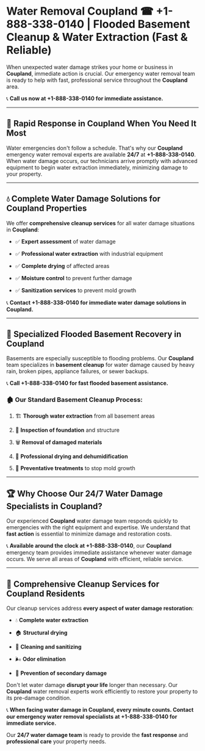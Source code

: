 # Water Removal Coupland ☎ +1-888-338-0140 | Flooded Basement Cleanup & Water Extraction (Fast & Reliable)

When unexpected water damage strikes your home or business in **Coupland**, immediate action is crucial. Our emergency water removal team is ready to help with fast, professional service throughout the **Coupland** area. 

📞 **Call us now at +1-888-338-0140 for immediate assistance.**
---
## 🚀 Rapid Response in Coupland When You Need It Most
Water emergencies don't follow a schedule. That's why our **Coupland** emergency water removal experts are available **24/7** at **+1-888-338-0140**. When water damage occurs, our technicians arrive promptly with advanced equipment to begin water extraction immediately, minimizing damage to your property.
---
## 💧 Complete Water Damage Solutions for Coupland Properties
We offer **comprehensive cleanup services** for all water damage situations in **Coupland**:
- ✅ **Expert assessment** of water damage  
- ✅ **Professional water extraction** with industrial equipment  
- ✅ **Complete drying** of affected areas  
- ✅ **Moisture control** to prevent further damage  
- ✅ **Sanitization services** to prevent mold growth  
📞 **Contact +1-888-338-0140 for immediate water damage solutions in Coupland.**
---
## 🌊 Specialized Flooded Basement Recovery in Coupland
Basements are especially susceptible to flooding problems. Our **Coupland** team specializes in **basement cleanup** for water damage caused by heavy rain, broken pipes, appliance failures, or sewer backups. 
📞 **Call +1-888-338-0140 for fast flooded basement assistance.**
### 🏚️ Our Standard Basement Cleanup Process:
1. 🏗️ **Thorough water extraction** from all basement areas  
2. 🔎 **Inspection of foundation** and structure  
3. 🗑️ **Removal of damaged materials**  
4. 💨 **Professional drying and dehumidification**  
5. 🚫 **Preventative treatments** to stop mold growth  
---
## 🏆 Why Choose Our 24/7 Water Damage Specialists in Coupland?
Our experienced **Coupland** water damage team responds quickly to emergencies with the right equipment and expertise. We understand that **fast action** is essential to minimize damage and restoration costs.
📞 **Available around the clock at +1-888-338-0140**, our **Coupland** emergency team provides immediate assistance whenever water damage occurs. We serve all areas of **Coupland** with efficient, reliable service.
---
## 🧹 Comprehensive Cleanup Services for Coupland Residents
Our cleanup services address **every aspect of water damage restoration**:
- 💧 **Complete water extraction**  
- 🏠 **Structural drying**  
- 🧼 **Cleaning and sanitizing**  
- 🌬️ **Odor elimination**  
- 🚫 **Prevention of secondary damage**  
Don't let water damage **disrupt your life** longer than necessary. Our **Coupland** water removal experts work efficiently to restore your property to its pre-damage condition.
📞 **When facing water damage in Coupland, every minute counts. Contact our emergency water removal specialists at +1-888-338-0140 for immediate service.**
Our **24/7 water damage team** is ready to provide the **fast response** and **professional care** your property needs.
